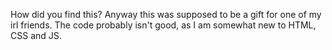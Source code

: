 How did you find this? Anyway this was supposed to be a gift for one of my irl friends. The code probably isn't good, as I am somewhat new to HTML, CSS and JS.
